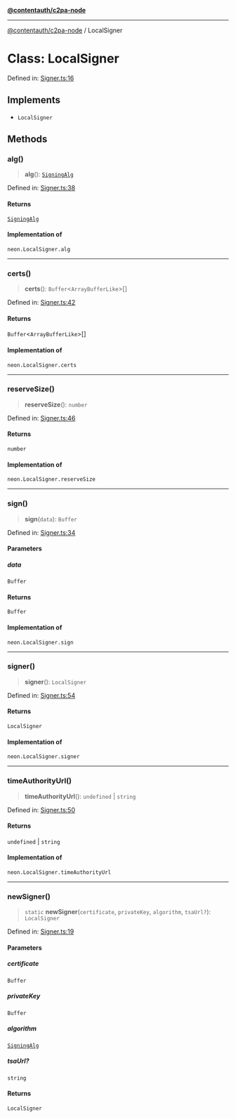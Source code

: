 [**@contentauth/c2pa-node**](../README.md)

***

[@contentauth/c2pa-node](../README.md) / LocalSigner

# Class: LocalSigner

Defined in: [Signer.ts:16](https://github.com/contentauth/c2pa-node-v2/blob/c336e36bb30fc393837615821d0e64cbfdcdeea6/js-src/Signer.ts#L16)

## Implements

- `LocalSigner`

## Methods

### alg()

> **alg**(): [`SigningAlg`](../type-aliases/SigningAlg.md)

Defined in: [Signer.ts:38](https://github.com/contentauth/c2pa-node-v2/blob/c336e36bb30fc393837615821d0e64cbfdcdeea6/js-src/Signer.ts#L38)

#### Returns

[`SigningAlg`](../type-aliases/SigningAlg.md)

#### Implementation of

`neon.LocalSigner.alg`

***

### certs()

> **certs**(): `Buffer`\<`ArrayBufferLike`\>[]

Defined in: [Signer.ts:42](https://github.com/contentauth/c2pa-node-v2/blob/c336e36bb30fc393837615821d0e64cbfdcdeea6/js-src/Signer.ts#L42)

#### Returns

`Buffer`\<`ArrayBufferLike`\>[]

#### Implementation of

`neon.LocalSigner.certs`

***

### reserveSize()

> **reserveSize**(): `number`

Defined in: [Signer.ts:46](https://github.com/contentauth/c2pa-node-v2/blob/c336e36bb30fc393837615821d0e64cbfdcdeea6/js-src/Signer.ts#L46)

#### Returns

`number`

#### Implementation of

`neon.LocalSigner.reserveSize`

***

### sign()

> **sign**(`data`): `Buffer`

Defined in: [Signer.ts:34](https://github.com/contentauth/c2pa-node-v2/blob/c336e36bb30fc393837615821d0e64cbfdcdeea6/js-src/Signer.ts#L34)

#### Parameters

##### data

`Buffer`

#### Returns

`Buffer`

#### Implementation of

`neon.LocalSigner.sign`

***

### signer()

> **signer**(): `LocalSigner`

Defined in: [Signer.ts:54](https://github.com/contentauth/c2pa-node-v2/blob/c336e36bb30fc393837615821d0e64cbfdcdeea6/js-src/Signer.ts#L54)

#### Returns

`LocalSigner`

#### Implementation of

`neon.LocalSigner.signer`

***

### timeAuthorityUrl()

> **timeAuthorityUrl**(): `undefined` \| `string`

Defined in: [Signer.ts:50](https://github.com/contentauth/c2pa-node-v2/blob/c336e36bb30fc393837615821d0e64cbfdcdeea6/js-src/Signer.ts#L50)

#### Returns

`undefined` \| `string`

#### Implementation of

`neon.LocalSigner.timeAuthorityUrl`

***

### newSigner()

> `static` **newSigner**(`certificate`, `privateKey`, `algorithm`, `tsaUrl?`): `LocalSigner`

Defined in: [Signer.ts:19](https://github.com/contentauth/c2pa-node-v2/blob/c336e36bb30fc393837615821d0e64cbfdcdeea6/js-src/Signer.ts#L19)

#### Parameters

##### certificate

`Buffer`

##### privateKey

`Buffer`

##### algorithm

[`SigningAlg`](../type-aliases/SigningAlg.md)

##### tsaUrl?

`string`

#### Returns

`LocalSigner`
